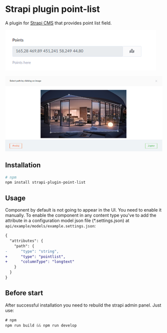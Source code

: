 # Strapi plugin point-list

A plugin for [Strapi CMS](https://github.com/strapi/strapi) that provides point list field.

![Preview-field](preview-field.png)

![Preview](preview.png)

## Installation

```bash
# npm
npm install strapi-plugin-point-list
```

## Usage

Component by default is not going to appear in the UI. You need to enable it manually. To enable the component in any content type you've to add the attribute in a configuration model json file (*.settings.json) at `api/example/models/example.settings.json`:

```diff
{
  "attributes": {
    "path": {
-      "type": "string",
+      "type": "pointlist",
+      "columnType": "longtext"
    }
  }
}
```

## Before start

After successful installation you need to rebuild the strapi admin panel. Just use:

```js
# npm
npm run build && npm run develop
```
